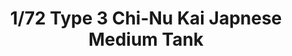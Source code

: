 ---
layout: product
title: "1/72 Type 3 Chi-Nu Kai Japnese Medium Tank"
price: "1550" 
desc: "Maketa"
img_path: "/assets/img/IBG72058.webp"
brand: "IBG Models"
available: false
special_offer: false
new: false
soon: false
cat: "010000"
subcat: "015500"
subsubcat: "0N/A"
sifra: "IBG72058"
popular: false
spec: false
---